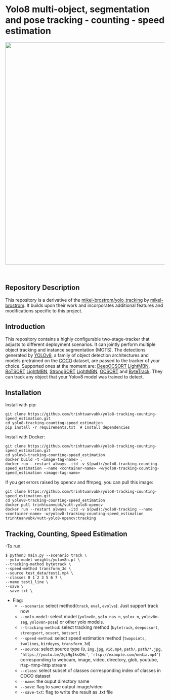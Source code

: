 # Yolo8 multi-object, segmentation and pose tracking - counting - speed estimation


<div align="center">
  <p>
  <img src="./figure/test1_yolov8n_transform3d_fix.gif" width="700"/>
  </p>
  <br>
</div>


## Repository Description

This repository is a derivative of the [mikel-brostrom/yolo_tracking](https://github.com/mikel-brostrom/yolo_tracking/tree/master) by [mikel-brostrom](https://github.com/mikel-brostrom). It builds upon their work and incorporates additional features and modifications specific to this project.


## Introduction

This repository contains a highly configurable two-stage-tracker that adjusts to different deployment scenarios. It can jointly perform multiple object tracking and instance segmentation (MOTS). The detections generated by [YOLOv8](https://github.com/ultralytics/ultralytics), a family of object detection architectures and models pretrained on the [COCO](https://arxiv.org/abs/1405.0312) dataset, are passed to the tracker of your choice. Supported ones at the moment are: [DeepOCSORT](https://arxiv.org/abs/2302.11813) [LightMBN](https://arxiv.org/pdf/2101.10774.pdf), [BoTSORT](https://arxiv.org/abs/2206.14651) [LightMBN](https://github.com/jixunbo/LightMBN)[](https://arxiv.org/pdf/2101.10774.pdf), [StrongSORT](https://github.com/dyhBUPT/StrongSORT)[](https://arxiv.org/abs/2202.13514) [LightMBN](https://github.com/jixunbo/LightMBN)[](https://arxiv.org/pdf/2101.10774.pdf), [OCSORT](https://github.com/noahcao/OC_SORT)[](https://arxiv.org/abs/2203.14360) and [ByteTrack](https://github.com/ifzhang/ByteTrack)[](https://arxiv.org/abs/2110.06864). They can track any object that your Yolov8 model was trained to detect.


## Installation
Install with pip:
```
git clone https://github.com/trinhtuanvubk/yolo8-tracking-counting-speed_estimation.git
cd yolo8-tracking-counting-speed_estimation
pip install -r requirements.txt  # install dependencies
```
Install with Docker:
```
git clone https://github.com/trinhtuanvubk/yolo8-tracking-counting-speed_estimation.git
cd yolov8-tracking-counting-speed_estimation
docker build -t <image-tag-name> .
docker run --restart always -itd -v $(pwd):/yolo8-tracking-counting-speed_estimation --name <container-name> -w/yolo8-tracking-counting-speed_estimation <image-tag-name>
```
If you get errors raised by opencv and ffmpeg, you can pull this image:
```
git clone https://github.com/trinhtuanvubk/yolo8-tracking-counting-speed_estimation.git
cd yolov8-tracking-counting-speed_estimation
docker pull trinhtuanvubk/vutt-yolo8-opencv
docker run --restart always -itd -v $(pwd):/yolo8-tracking --name <container-name> -w/yolov8-tracking-counting-speed_estimation trinhtuanvubk/vutt-yolo8-opencv:tracking
```

</details>

## Tracking, Counting, Speed Estimation

-To run: 

```
$ python3 main.py --scenario track \
--yolo-model weights/yolov8n.pt \
--tracking-method bytetrack \
--speed-method transform_3d \
--source test_data/test1.mp4 \
--classes 0 1 2 3 5 6 7 \
--name test1_line \
--save \
--save-txt \
```

- Flag:
    - `--scenario`: select method(`track`, `eval`, `evolve`). Just support track now
    - `--yolo-model`: select model (`yolov8n`, `yolo_nas_n`, `yolox_n`, `yolov8n-seg`, `yolov8n-pose`) or other yolo models.
    - `--tracking-method`: select tracking method (`bytetrack`, `deepocsort`, `strongsort`, `ocsort`, `botsort`  )
    - `--speed-method`: select speed estimation method (`twopoints`, `twolines`, `birdeyes`, `transform_3d`)
    - `--source`: select source type (`0`, `img.jpg`, `vid.mp4`, `path/`, `path/*.jpg`, `'https://youtu.be/Zgi9g1ksQHc'`, `'rtsp://example.com/media.mp4'`) corresponding to webcam, image, video, directory, glob, youtube, rtsp-rtmp-http stream
    - `--class`: select subset of classes corresponding index of classes in COCO dataset
    - `--name`: the ouput directory name 
    - `--save`: flag to save output image/video
    - `--save-txt`: flag to write the result as .txt file